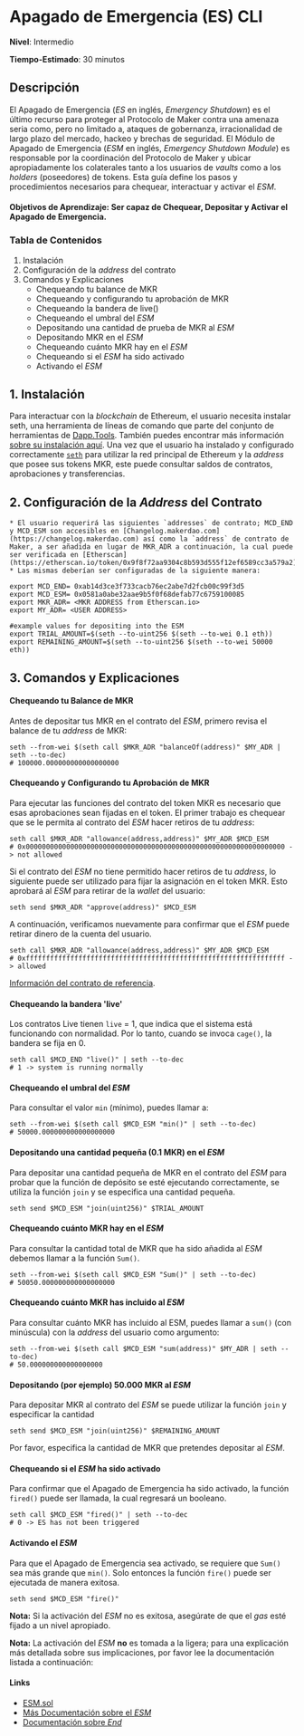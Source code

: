 # Apagado de Emergencia \(ES\) CLI

**Nivel**: Intermedio

**Tiempo-Estimado**: 30 minutos

## Descripción

El Apagado de Emergencia \(_ES_ en inglés, _Emergency Shutdown_) es el último recurso para proteger al Protocolo de Maker contra una amenaza seria como, pero no limitado a, ataques de gobernanza, irracionalidad de largo plazo del mercado, hackeo y brechas de seguridad. El Módulo de Apagado de Emergencia (_ESM_ en inglés, _Emergency Shutdown Module_) es responsable por la coordinación del Protocolo de Maker y ubicar apropiadamente los colaterales tanto a los usuarios de _vaults_ como a los _holders_ (poseedores) de tokens. Esta guía define los pasos y procedimientos necesarios para chequear, interactuar y activar el _ESM_.

#### **Objetivos de Aprendizaje:** Ser capaz de Chequear, Depositar y Activar el Apagado de Emergencia.

### Tabla de Contenidos

1. Instalación
2. Configuración de la _address_ del contrato
3. Comandos y Explicaciones
   * Chequeando tu balance de MKR
   * Chequeando y configurando tu aprobación de MKR
   * Chequeando la bandera de live\(\)
   * Chequeando el umbral del _ESM_
   * Depositando una cantidad de prueba de MKR al _ESM_
   * Depositando MKR en el _ESM_
   * Chequeando cuánto MKR hay en el _ESM_
   * Chequeando si el _ESM_ ha sido activado
   * Activando el _ESM_

## 1. Instalación

Para interactuar con la _blockchain_ de Ethereum, el usuario necesita instalar seth, una herramienta de líneas de comando que parte del conjunto de herramientas de [Dapp.Tools](https://dapp.tools/). También puedes encontrar más información [sobre su instalación aquí](https://github.com/makerdao/developerguides/blob/master/devtools/seth/seth-guide-01/seth-guide-01.md). Una vez que el usuario ha instalado y configurado correctamente [`seth`](https://dapp.tools/) para utilizar la red principal de Ethereum y la _address_ que posee sus tokens MKR, este puede consultar saldos de contratos, aprobaciones y transferencias.

## 2. Configuración de la _Address_ del Contrato

```text
* El usuario requerirá las siguientes `addresses` de contrato; MCD_END y MCD_ESM son accesibles en [Changelog.makerdao.com](https://changelog.makerdao.com) así como la `address` de contrato de Maker, a ser añadida en lugar de MKR_ADR a continuación, la cual puede ser verificada en [Etherscan](https://etherscan.io/token/0x9f8f72aa9304c8b593d555f12ef6589cc3a579a2).
* Las mismas deberían ser configuradas de la siguiente manera:
```

```text
export MCD_END= 0xab14d3ce3f733cacb76ec2abe7d2fcb00c99f3d5
export MCD_ESM= 0x0581a0abe32aae9b5f0f68defab77c6759100085
export MKR_ADR= <MKR ADDRESS from Etherscan.io>
export MY_ADR= <USER ADDRESS>
    
#example values for depositing into the ESM
export TRIAL_AMOUNT=$(seth --to-uint256 $(seth --to-wei 0.1 eth))
export REMAINING_AMOUNT=$(seth --to-uint256 $(seth --to-wei 50000 eth))
```

## 3. Comandos y Explicaciones

#### Chequeando tu Balance de MKR

Antes de depositar tus MKR en el contrato del _ESM_, primero revisa el balance de tu _address_ de MKR:

```text
seth --from-wei $(seth call $MKR_ADR "balanceOf(address)" $MY_ADR | seth --to-dec)
# 100000.000000000000000000 
```

#### Chequeando y Configurando tu Aprobación de MKR

Para ejecutar las funciones del contrato del token MKR es necesario que esas aprobaciones sean fijadas en el token. El primer trabajo es chequear que se le permita al contrato del _ESM_ hacer retiros de tu _address_:

```text
seth call $MKR_ADR "allowance(address,address)" $MY_ADR $MCD_ESM
# 0x0000000000000000000000000000000000000000000000000000000000000000 -> not allowed
```

Si el contrato del _ESM_ no tiene permitido hacer retiros de tu _address_, lo siguiente puede ser utilizado para fijar la asignación en el token MKR. Esto aprobará al _ESM_ para retirar de la _wallet_ del usuario:

```text
seth send $MKR_ADR "approve(address)" $MCD_ESM
```

A continuación, verificamos nuevamente para confirmar que el _ESM_ puede retirar dinero de la cuenta del usuario.

```text
seth call $MKR_ADR "allowance(address,address)" $MY_ADR $MCD_ESM
# 0xffffffffffffffffffffffffffffffffffffffffffffffffffffffffffffffff -> allowed
```

[Información del contrato de referencia](https://github.com/dapphub/ds-token/blob/cee36a14685b3f93ffa0332853d3fcd943fe96a5/src/token.sol#L36).

#### Chequeando la bandera 'live'

Los contratos Live tienen `live` = 1, que indica que el sistema está funcionando con normalidad. Por lo tanto, cuando se invoca `cage()`, la bandera se fija en 0.

```text
seth call $MCD_END "live()" | seth --to-dec
# 1 -> system is running normally
```

#### Chequeando el umbral del _ESM_

Para consultar el valor `min` (mínimo), puedes llamar a:

```text
seth --from-wei $(seth call $MCD_ESM "min()" | seth --to-dec)
# 50000.000000000000000000
```

#### Depositando una cantidad pequeña \(0.1 MKR\) en el _ESM_

Para depositar una cantidad pequeña de MKR en el contrato del _ESM_ para probar que la función de depósito se esté ejecutando correctamente, se utiliza la función `join` y se especifica una cantidad pequeña.

```text
seth send $MCD_ESM "join(uint256)" $TRIAL_AMOUNT 
```

#### Chequeando cuánto MKR hay en el _ESM_

Para consultar la cantidad total de MKR que ha sido añadida al _ESM_ debemos llamar a la función `Sum()`.

```text
seth --from-wei $(seth call $MCD_ESM "Sum()" | seth --to-dec)
# 50050.000000000000000000
```

#### Chequeando cuánto MKR has incluido al _ESM_

Para consultar cuánto MKR has incluido al ESM, puedes llamar a `sum()` (con minúscula) con la _address_ del usuario como argumento:

```text
seth --from-wei $(seth call $MCD_ESM "sum(address)" $MY_ADR | seth --to-dec)
# 50.000000000000000000
```

#### Depositando (por ejemplo) 50.000 MKR al _ESM_

Para depositar MKR al contrato del _ESM_ se puede utilizar la función `join` y especificar la cantidad

```text
seth send $MCD_ESM "join(uint256)" $REMAINING_AMOUNT 
```

Por favor, especifica la cantidad de MKR que pretendes depositar al _ESM_.

#### Chequeando si el _ESM_ ha sido activado

Para confirmar que el Apagado de Emergencia ha sido activado, la función `fired()` puede ser llamada, la cual regresará un booleano.

```text
seth call $MCD_ESM "fired()" | seth --to-dec
# 0 -> ES has not been triggered
```

#### Activando el _ESM_

Para que el Apagado de Emergencia sea activado, se requiere que `Sum()` sea más grande que `min()`. Solo entonces la función `fire()` puede ser ejecutada de manera exitosa.

```text
seth send $MCD_ESM "fire()"
```

**Nota:** Si la activación del _ESM_ no es exitosa, asegúrate de que el _gas_ esté fijado a un nivel apropiado.

**Nota:** La activación del _ESM_ **no** es tomada a la ligera; para una explicación más detallada sobre sus implicaciones, por favor lee la documentación listada a continuación:

#### Links

* [ESM.sol](https://github.com/makerdao/esm/blob/master/src/ESM.sol)
* [Más Documentación sobre el _ESM_](https://www.notion.so/makerdao/Emergency-Shutdown-Module-3073acf244404f7f98b5e47d2efc7ba9)
* [Documentación sobre *End*](https://www.notion.so/makerdao/End-Detailed-Documentation-1874a49064644c51aa34fb9c303eda90)
